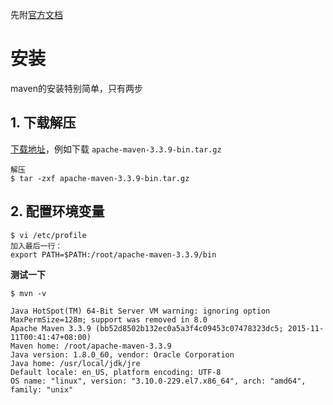 先附[官方文档](https://maven.apache.org/install.html)

# 安装
maven的安装特别简单，只有两步

## 1. 下载解压
[下载地址](https://maven.apache.org/download.cgi)，例如下载 `apache-maven-3.3.9-bin.tar.gz`
```
解压
$ tar -zxf apache-maven-3.3.9-bin.tar.gz
```

## 2. 配置环境变量
```
$ vi /etc/profile
加入最后一行：
export PATH=$PATH:/root/apache-maven-3.3.9/bin
```

**测试一下**
```
$ mvn -v

Java HotSpot(TM) 64-Bit Server VM warning: ignoring option MaxPermSize=128m; support was removed in 8.0
Apache Maven 3.3.9 (bb52d8502b132ec0a5a3f4c09453c07478323dc5; 2015-11-11T00:41:47+08:00)
Maven home: /root/apache-maven-3.3.9
Java version: 1.8.0_60, vendor: Oracle Corporation
Java home: /usr/local/jdk/jre
Default locale: en_US, platform encoding: UTF-8
OS name: "linux", version: "3.10.0-229.el7.x86_64", arch: "amd64", family: "unix"
```
